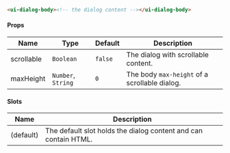 ```html
<ui-dialog-body><!-- the dialog content --></ui-dialog-body>
```

#### Props

| Name       | Type               | Default | Description                                   |
| ---------- | ------------------ | ------- | --------------------------------------------- |
| scrollable | `Boolean`          | `false` | The dialog with scrollable content.           |
| maxHeight  | `Number`, `String` | `0`     | The body `max-height` of a scrollable dialog. |

#### Slots

| Name      | Description                                                     |
| --------- | --------------------------------------------------------------- |
| (default) | The default slot holds the dialog content and can contain HTML. |

